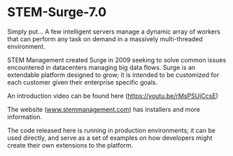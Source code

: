 # STEM-Surge-7.0

Simply put... A few intelligent servers manage a dynamic array of workers that can perform any task on demand in a massively multi-threaded environment.

STEM Management created Surge in 2009 seeking to solve common issues encountered in datacenters managing big data flows. Surge is an extendable platform designed to grow; it is intended to be customized for each customer given their enterprise specific goals.

An introduction video can be found here (https://youtu.be/rMsPSUjCcsE) 

The website (www.stemmanagement.com) has installers and more information.

The code released here is running in production environments; it can be used directly, and serve as a set of examples on how developers might create their own extensions to the platform.
